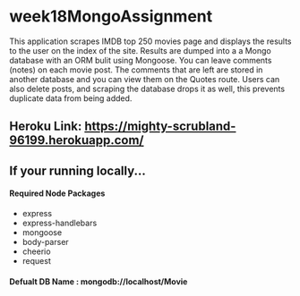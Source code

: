 # week18MongoAssignment
This application scrapes IMDB top 250 movies page and displays the results to the user on the index of the site. Results are dumped into a a Mongo database with an ORM bulit using Mongoose. You can leave comments (notes) on each movie post. The comments that are left are stored in another database and you can view them on the Quotes route. Users can also delete posts, and scraping the database drops it as well, this prevents duplicate data from being added. 

## Heroku Link:  <a href='https://mighty-scrubland-96199.herokuapp.com/'><h>https://mighty-scrubland-96199.herokuapp.com/</h2></a>

## If your running locally...

#### Required Node Packages
* express
* express-handlebars
* mongoose
* body-parser
* cheerio
* request

#### Defualt DB Name : mongodb://localhost/Movie
